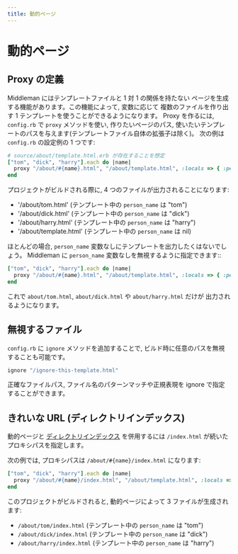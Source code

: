 ```yaml
---
title: 動的ページ
---
```


# 動的ページ

## Proxy の定義

Middleman にはテンプレートファイルと 1 対 1 の関係を持たない
ページを生成する機能があります。この機能によって, 変数に応じて
複数のファイルを作り出す 1 テンプレートを使うことができるようになります。
Proxy を作るには, `config.rb` で `proxy` メソッドを使い, 作りたいページのパス,
使いたいテンプレートのパスを与えます(テンプレートファイル自体の拡張子は除く)。
次の例は `config.rb` の設定例の 1 つです:

```ruby
# source/about/template.html.erb が存在することを想定
["tom", "dick", "harry"].each do |name|
  proxy "/about/#{name}.html", "/about/template.html", :locals => { :person_name => name }
end
```

プロジェクトがビルドされる際に, 4 つのファイルが出力されることになります:

* '/about/tom.html' (テンプレート中の `person_name` は "tom")
* '/about/dick.html' (テンプレート中の `person_name` は "dick")
* '/about/harry.html' (テンプレート中の `person_name` は "harry")
* '/about/template.html' (テンプレート中の `person_name` は nil)

ほとんどの場合, `person_name` 変数なしにテンプレートを出力したくはないでしょう。
Middleman に `person_name` 変数なしを無視するように指定できます::

```ruby
["tom", "dick", "harry"].each do |name|
  proxy "/about/#{name}.html", "/about/template.html", :locals => { :person_name => name }, :ignore => true
end
```

これで `about/tom.html`, `about/dick.html` や `about/harry.html` だけが
出力されるようになります。

## 無視するファイル

`config.rb` に `ignore` メソッドを追加することで,
ビルド時に任意のパスを無視することも可能です。

```ruby
ignore "/ignore-this-template.html"
```

正確なファイルパス, ファイル名のパターンマッチや正規表現を ignore で指定することができます。

## きれいな URL (ディレクトリインデックス)

動的ページと [ディレクトリインデックス](/jp/advanced/pretty-urls/) を併用するには `/index.html` が続いたプロキシパスを指定します。

次の例では, プロキシパスは `/about/#{name}/index.html` になります:

```ruby
["tom", "dick", "harry"].each do |name|
  proxy "/about/#{name}/index.html", "/about/template.html", :locals => { :person_name => name }, :ignore => true
end
```

このプロジェクトがビルドされると, 動的ページによって 3 ファイルが生成されます:

* `/about/tom/index.html` (テンプレート中の `person_name` は "tom")
* `/about/dick/index.html` (テンプレート中の `person_name` は "dick")
* `/about/harry/index.html` (テンプレート中の `person_name` は "harry")
